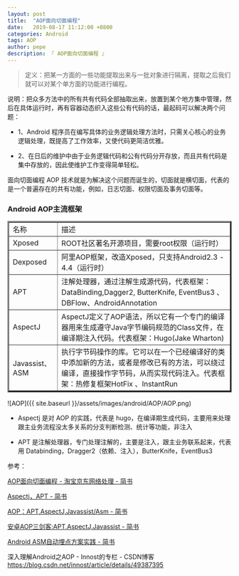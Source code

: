 ```yaml
---
layout: post
title:  "AOP面向切面编程"
date:   2019-08-17 11:12:00 +0800
categories: Android
tags: AOP
author: pepe
description: 『 AOP面向切面编程 』
---
```


> 定义：把某一方面的一些功能提取出来与一批对象进行隔离，提取之后我们就可以对某个单方面的功能进行编程。

说明：把众多方法中的所有共有代码全部抽取出来，放置到某个地方集中管理，然后在具体运行时，再有容器动态织入这些公有代码的话，最起码可以解决两个问题：

* 1、Android 程序员在编写具体的业务逻辑处理方法时，只需关心核心的业务逻辑处理，既提高了工作效率，又使代码更简洁优雅。

* 2、在日后的维护中由于业务逻辑代码和公有代码分开存放，而且共有代码是集中存放的，因此使维护工作变得简单轻松。

面向切面编程 AOP 技术就是为解决这个问题而诞生的，切面就是横切面，代表的是一个普遍存在的共有功能，例如，日志切面、权限切面及事务切面等。




### **Android AOP主流框架**

<table width="800" border="3" cellspacing="0" cellpadding="0">
    <tr>
        <td>名称</td>
        <td>描述</td>
    </tr>
    <tr>
        <td>Xposed</td>
        <td>ROOT社区著名开源项目，需要root权限（运行时）</td>
    </tr>
    <tr>
        <td>Dexposed</td>
        <td>阿里AOP框架，改造Xposed，只支持Android2.3 - 4.4（运行时）</td>
    </tr>
    <tr>
        <td>APT</td>
        <td>注解处理器，通过注解生成源代码，代表框架：DataBinding,Dagger2, ButterKnife, EventBus3 、DBFlow、AndroidAnnotation</td>
    </tr>   
    <tr>
        <td>AspectJ</td>
        <td>AspectJ定义了AOP语法，所以它有一个专门的编译器用来生成遵守Java字节编码规范的Class文件，在编译期注入代码。代表框架：Hugo(Jake Wharton)</td>
    </tr>  
    <tr>
        <td>Javassist、ASM</td>
        <td>执行字节码操作的库。它可以在一个已经编译好的类中添加新的方法，或者是修改已有的方法，可以绕过编译，直接操作字节码，从而实现代码注入。代表框架：热修复框架HotFix 、InstantRun</td>
    </tr>      
</table>
	
	
![AOP]({{ site.baseurl }}/assets/images/android/AOP/AOP.png)	

* Aspectj 是对 AOP 的实践，代表是 hugo，在编译期生成代码，主要用来处理跟主业务流程没太多关系的分支判断检测、统计等功能，非注入

* APT 是注解处理器，专门处理注解的，主要是注入，跟主业务联系起来，代表用 Databinding，Dragger2（依赖、注入），ButterKnife，EventBus3



	
	
	








参考：

[AOP面向切面编程 - 淘宝京东网络处理 - 简书](https://www.jianshu.com/p/890dd0b77ded)

[Aspectj，APT - 简书](https://www.jianshu.com/p/e83a5df4573b)

[AOP：APT,AspectJ,Javassist/Asm - 简书](https://www.jianshu.com/p/44d39585fc20)

[安卓AOP三剑客:APT,AspectJ,Javassist - 简书](https://www.jianshu.com/p/dca3e2c8608a)

[Android ASM自动埋点方案实践 - 简书](https://www.jianshu.com/p/9039a3e46dbc)

深入理解Android之AOP - Innost的专栏 - CSDN博客
https://blog.csdn.net/innost/article/details/49387395